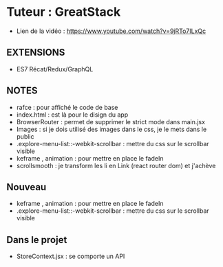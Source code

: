 # Tuteur : GreatStack 
- Lien de la vidéo : https://www.youtube.com/watch?v=9jRTo7ILxQc

## EXTENSIONS
- ES7 Récat/Redux/GraphQL
## NOTES 
- rafce : pour affiché le code de base
- index.html : est là pour le disign du app
- BrowserRouter : permet de supprimer le strict mode dans main.jsx
- Images : si je dois utilisé des images dans le css, je le mets dans le public
- .explore-menu-list::-webkit-scrollbar : mettre du css sur le scrollbar visible
- keframe , animation : pour mettre en place le fadeIn
- scrollsmooth : je transform les li en Link (react router dom) et j'achève

## Nouveau
- keframe , animation : pour mettre en place le fadeIn
- .explore-menu-list::-webkit-scrollbar : mettre du css sur le scrollbar visible


## Dans le projet
- StoreContext.jsx : se comporte un API
